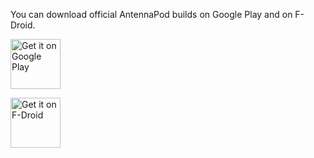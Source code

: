 You can download official AntennaPod builds on Google Play and on F-Droid.

<a href="https://play.google.com/store/apps/details?id=de.danoeh.antennapod"><img alt='Get it on Google Play' src='https://play.google.com/intl/en_us/badges/images/generic/en_badge_web_generic.png' height="80px"/></a>

<a href="https://f-droid.org/packages/de.danoeh.antennapod/"><img alt="Get it on F-Droid" src="https://fdroid.gitlab.io/artwork/badge/get-it-on.png" height="80px"/></a>

